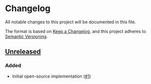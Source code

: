 # Changelog
All notable changes to this project will be documented in this file.

The format is based on [Keep a Changelog](https://keepachangelog.com/en/1.0.0/),
and this project adheres to [Semantic Versioning](https://semver.org/spec/v2.0.0.html).

## [Unreleased]
### Added

- Initial open-source implementation ([#1])

[Unreleased]: https://github.com/projectsyn/component-nfs-subdir-external-provisioner/compare/v0.1.0...40cb56a1698d4852bb3c8f4278a70b051c1045a5
[#1]: https://github.com/projectsyn/component-nfs-subdir-external-provisioner/pull/1

